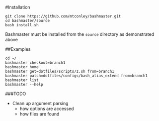 #Installation
```
git clone https://github.com/mtconley/bashmaster.git
cd bashmaster/source
bash install.sh
```

Bashmaster must be installed from the `source` directory as demonstrated above

##Examples
```
cd ~/
bashmaster checkout=branch1
bashmaster home
bashmaster get=dotfiles/scripts/z.sh from=branch1
bashmaster patch=dotfiles/configs/bash_alias_extend from=branch1
bashmaster list
bashmaster --help
```

###TODO
* Clean up argument parsing
    * how options are accessed
    * how files are found